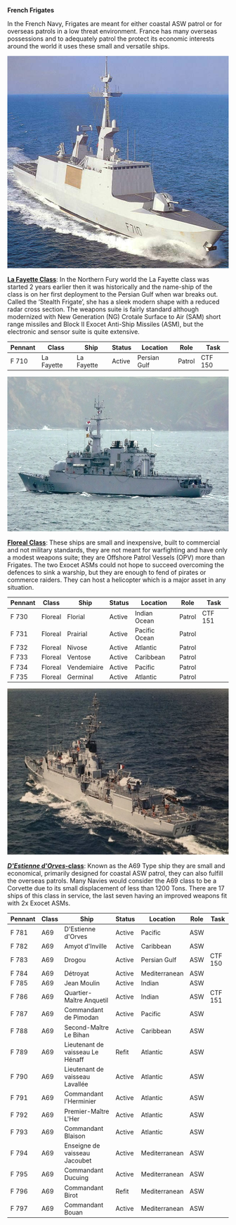 **French Frigates**

In the French Navy, Frigates are meant for either coastal ASW patrol or
for overseas patrols in a low threat environment. France has many
overseas possessions and to adequately patrol the protect its economic
interests around the world it uses these small and versatile ships.

<img src="/assets\images\nato\fr\navy\frigates\image1.jpg" style="width:6.45833in;height:5.03125in" />

[**La Fayette
Class**](https://en.wikipedia.org/wiki/La_Fayette-class_frigate): In the
Northern Fury world the La Fayette class was started 2 years earlier
then it was historically and the name-ship of the class is on her first
deployment to the Persian Gulf when war breaks out. Called the ‘Stealth
Frigate’, she has a sleek modern shape with a reduced radar cross
section. The weapons suite is fairly standard although modernized with
New Generation (NG) Crotale Surface to Air (SAM) short range missiles
and Block II Exocet Anti-Ship Missiles (ASM), but the electronic and
sensor suite is quite extensive.

| **Pennant** | **Class**  | **Ship**   | **Status** | **Location** | **Role** | **Task** |
|-------------|------------|------------|------------|--------------|----------|----------|
| F 710       | La Fayette | La Fayette | Active     | Persian Gulf | Patrol   | CTF 150  |

<img src="/assets\images\nato\fr\navy\frigates\image2.jpg" style="width:6.5in;height:3.6625in" />

[**Floreal
Class**](https://en.wikipedia.org/wiki/Floréal-class_frigate): These
ships are small and inexpensive, built to commercial and not military
standards, they are not meant for warfighting and have only a modest
weapons suite; they are Offshore Patrol Vessels (OPV) more than
Frigates. The two Exocet ASMs could not hope to succeed overcoming the
defences to sink a warship, but they are enough to fend of pirates or
commerce raiders. They can host a helicopter which is a major asset in
any situation.

| **Pennant** | **Class** | **Ship**    | **Status** | **Location**  | **Role** | **Task** |
|-------------|-----------|-------------|------------|---------------|----------|----------|
| F 730       | Floreal   | Florial     | Active     | Indian Ocean  | Patrol   | CTF 151  |
| F 731       | Floreal   | Prairial    | Active     | Pacific Ocean | Patrol   |          |
| F 732       | Floreal   | Nivose      | Active     | Atlantic      | Patrol   |          |
| F 733       | Floreal   | Ventose     | Active     | Caribbean     | Patrol   |          |
| F 734       | Floreal   | Vendemiaire | Active     | Pacific       | Patrol   |          |
| F 735       | Floreal   | Germinal    | Active     | Atlantic      | Patrol   |          |

<img src="/assets\images\nato\fr\navy\frigates\image3.jpg" style="width:6.5in;height:3.93472in" />

[***D'Estienne
d'Orves*-class**](https://en.wikipedia.org/wiki/D%27Estienne_d%27Orves-class_aviso):
Known as the A69 Type ship they are small and economical, primarily
designed for coastal ASW patrol, they can also fulfill the overseas
patrols. Many Navies would consider the A69 class to be a Corvette due
to its small displacement of less than 1200 Tons. There are 17 ships of
this class in service, the last seven having an improved weapons fit
with 2x Exocet ASMs.

| **Pennant** | **Class** | **Ship**                         | **Status** | **Location**  | **Role** | **Task** |
|-------------|-----------|----------------------------------|------------|---------------|----------|----------|
| F 781       | A69       | D'Estienne d'Orves               | Active     | Pacific       | ASW      |          |
| F 782       | A69       | Amyot d'Inville                  | Active     | Caribbean     | ASW      |          |
| F 783       | A69       | Drogou                           | Active     | Persian Gulf  | ASW      | CTF 150  |
| F 784       | A69       | Détroyat                         | Active     | Mediterranean | ASW      |          |
| F 785       | A69       | Jean Moulin                      | Active     | Indian        | ASW      |          |
| F 786       | A69       | Quartier-Maître Anquetil         | Active     | Indian        | ASW      | CTF 151  |
| F 787       | A69       | Commandant de Pimodan            | Active     | Pacific       | ASW      |          |
| F 788       | A69       | Second-Maître Le Bihan           | Active     | Caribbean     | ASW      |          |
| F 789       | A69       | Lieutenant de vaisseau Le Hénaff | Refit      | Atlantic      | ASW      |          |
| F 790       | A69       | Lieutenant de vaisseau Lavallée  | Active     | Atlantic      | ASW      |          |
| F 791       | A69       | Commandant l'Herminier           | Active     | Atlantic      | ASW      |          |
| F 792       | A69       | Premier-Maître L'Her             | Active     | Atlantic      | ASW      |          |
| F 793       | A69       | Commandant Blaison               | Active     | Atlantic      | ASW      |          |
| F 794       | A69       | Enseigne de vaisseau Jacoubet    | Active     | Mediterranean | ASW      |          |
| F 795       | A69       | Commandant Ducuing               | Active     | Mediterranean | ASW      |          |
| F 796       | A69       | Commandant Birot                 | Refit      | Mediterranean | ASW      |          |
| F 797       | A69       | Commandant Bouan                 | Active     | Mediterranean | ASW      |          |
